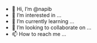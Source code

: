 - 👋 Hi, I’m @napib
- 👀 I’m interested in ...
- 🌱 I’m currently learning ...
- 💞️ I’m looking to collaborate on ...
- 📫 How to reach me ...

<!---
napib/napib is a ✨ special ✨ repository because its `README.md` (this file) appears on your GitHub profile.
You can click the Preview link to take a look at your changes.
--->
